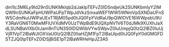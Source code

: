 dm1lc3M6Ly9ld29nSUNKMklqb2dJaklpTEFvZ0lDSndjeUk2SUNKbmIyY2lMQW9nSUNKaFpHUWlPaUFpTWpJdVkzSmxaWEF1WW5WNmVpSXNDaUFnSW5CdmNuUWlPaUExT1RjM05pd0tJQ0FpYVdRaU9pQWlOVE16WWpsbU9UY3RaVGN6T0MwMFlUVXdMV0UzTWpBdE9UQXpNV1V6T0dJMk9XUXhJaXdLSUNBaVlXbGtJam9nTUN3S0lDQWlibVYwSWpvZ0luUmpjQ0lzQ2lBZ0luUjVjR1VpT2lBaWJtOXVaU0lzQ2lBZ0ltaHZjM1FpT2lBaUlpd0tJQ0FpY0dGMGFDSTZJQ0lpTEFvZ0lDSjBiSE1pT2lBaWRHeHpJZ3A5

